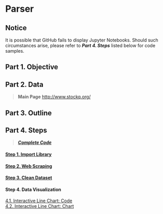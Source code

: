 # Parser
## Notice
It is possible that GitHub fails to display Jupyter Notebooks. Should such circumstances arise, please refer to ***Part 4. Steps*** listed below for code samples.

## Part 1. Objective

## Part 2. Data
> **Main Page** http://www.stockq.org/
>>
>>>
>>>>
>>>>>

## Part 3. Outline

## Part 4. Steps
> [***Complete Code***](https://nbviewer.jupyter.org/github/lclh813/Parser/blob/master/5_CompleteCode.ipynb)
#### [Step 1. Import Library](https://nbviewer.jupyter.org/github/lclh813/Parser/blob/master/1_ImportLibrary.ipynb)
#### [Step 2. Web Scraping](https://nbviewer.jupyter.org/github/lclh813/Parser/blob/master/2_WebScraping.ipynb)
#### [Step 3. Clean Dataset](https://nbviewer.jupyter.org/github/lclh813/Parser/blob/master/3_CleanDataset.ipynb)
#### Step 4. Data Visualization
[4.1. Interactive Line Chart: Code](https://nbviewer.jupyter.org/github/lclh813/Parser/blob/master/4_DataVisualization.ipynb)  
[4.2. Interactive Line Chart: Chart](https://htmlpreview.github.io/?https://github.com/lclh813/Parser/blob/master/4_InteractiveLineChart.html)
